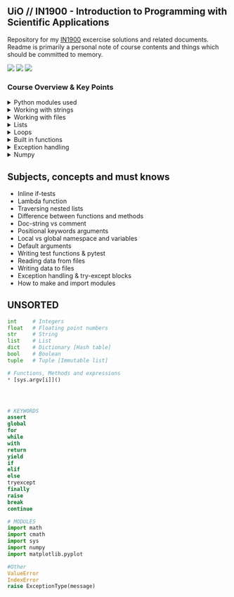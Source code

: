 ## UiO // IN1900 - Introduction to Programming with Scientific Applications
Repository for my [IN1900](https://www.uio.no/studier/emner/matnat/ifi/IN1900/index-eng.html)
excercise solutions and related documents. Readme is primarily a personal note of course contents
and things which should be committed to memory.

![](https://img.shields.io/badge/UiO-IN1900-blueviolet)  ![](https://img.shields.io/badge/Python-Numpy-blueviolet)  ![](https://img.shields.io/badge/Python-MatplotLib-blueviolet)

### Course Overview & Key Points
<details>
  <summary>Python modules used</summary>

  * Math // Cmath // MatplotLib.pyplot // Numpy // Sys

  * Know how to make and import modules
  * Know how to edit where python looks for modules

</details>


<details>
  <summary>Working with strings</summary>

  * F-string formatting
  * Format specifiers
  * print()

  ```python
  # f-string formatting
  print(f'Evaluate {variable} at runtime')

  # format specifieer
  print(f'Set space for output {x:8.2f}.')
  ```

</details>


<details>
  <summary>Working with files</summary>

  * with statement
  * .close()
  * open()
  * write()
  * [.read()]()
  * [.readlines()]()

</details>


<details>
  <summary>Lists</summary>

  * Lists are mutable
  * List comprehension
  * List slicing
  * .append()
  * .split()
  * len()

  ```python
    # List comprehension
    # new_list = = [expression for element in iterable]
    my_list = [x**2 for x in range(10)]

  ```

</details>


<details>
  <summary>Loops</summary>

  * While-loop
  * For-loop
  * Mathematical sum as for-loop
  * Break statement
  * Continue statement

</details>


<details>
  <summary>Built in functions</summary>

  * eval()
  * exec()
  * exit()
  * input()
  * len()
  * range()
  * map()
  * open()
  * print()
  * write()
  * zip()

</details>


<details>
  <summary>Exception handling</summary>

  * try-except-finally
  * raise

</details>

<details>
  <summary>Numpy</summary>

  * np.empty()
  * np.linspace()
  * np.mean()
  * np.max()
  * np.min()
  * np.zeros()

  ```python
    # Standard import format
    import numpy as np

  ```

</details>





## Subjects, concepts and must knows

* Inline if-tests
* Lambda function
* Traversing nested lists
* Difference between functions and methods
* Doc-string vs comment
* Positional keywords arguments
* Local vs global namespace and variables
* Default arguments
* Writing test functions & pytest
* Reading data from files
* Writing data to files
* Exception handling & try-except blocks
* How to make and import modules



## UNSORTED
```python
int     # Integers  
float   # Floating point numbers
str     # String
list    # List
dict    # Dictionary [Hash table]
bool    # Boolean
tuple   # Tuple [Immutable list]

# Functions, Methods and expressions
* [sys.argv[i]]()




# KEYWORDS
assert
global
for
while
with
return
yield
if
elif
else
tryexcept
finally
raise
break
continue

# MODULES
import math
import cmath
import sys
import numpy
import matplotlib.pyplot

#Other
ValueError
IndexError
raise ExceptionType(message)

```
